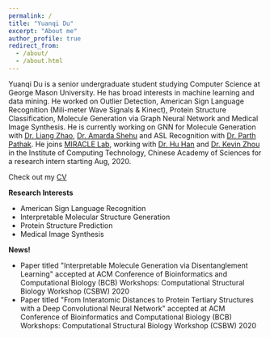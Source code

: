 ```yaml
---
permalink: /
title: "Yuanqi Du"
excerpt: "About me"
author_profile: true
redirect_from: 
  - /about/
  - /about.html
---
```


Yuanqi Du is a senior undergraduate student studying Computer Science at George Mason University. He has broad interests in machine learning and data mining. He worked on Outlier Detection, American Sign Language Recognition (Mili-meter Wave Signals & Kinect), Protein Structure Classification, Molecule Generation via Graph Neural Network and Medical Image Synthesis. He is currently working on GNN for Molecule Generation with [Dr. Liang Zhao](https://mason.gmu.edu/~lzhao9/), [Dr. Amarda Shehu](https://cs.gmu.edu/~ashehu/) and ASL Recognition with [Dr. Parth Pathak](http://www.phpathak.com/). He joins [MIRACLE Lab](http://miracle.ict.ac.cn/), working with [Dr. Hu Han](https://sites.google.com/site/huhanhomepage/) and [Dr. Kevin Zhou](http://people.ucas.edu.cn/~skevinzhou?language=en) in the Institute of Computing Technology, Chinese Academy of Sciences for a research intern starting Aug, 2020.

Check out my [CV](https://yuanqidu.github.io/files/Yuanqi_Du_CV.pdf)


**Research Interests**
  * American Sign Language Recognition
  * Interpretable Molecular Structure Generation
  * Protein Structure Prediction
  * Medical Image Synthesis
  
**News!**
* Paper titled "Interpretable Molecule Generation via Disentanglement Learning" accepted at ACM Conference of Bioinformatics and Computational Biology (BCB) Workshops: Computational Structural Biology Workshop (CSBW) 2020
* Paper titled "From Interatomic Distances to Protein Tertiary Structures with a Deep Convolutional Neural Network" accepted at ACM Conference of Bioinformatics and Computational Biology (BCB) Workshops: Computational Structural Biology Workshop (CSBW) 2020
  


